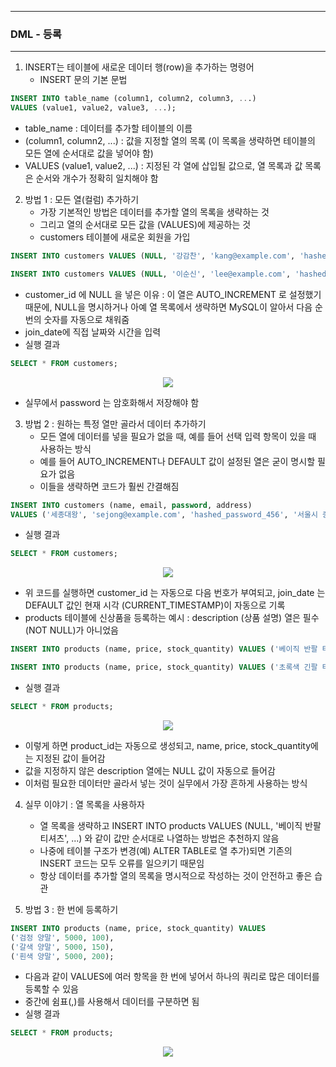 -----
### DML - 등록
-----
1. INSERT는 테이블에 새로운 데이터 행(row)을 추가하는 명령어
   - INSERT 문의 기본 문법
```sql
INSERT INTO table_name (column1, column2, column3, ...)
VALUES (value1, value2, value3, ...);
```
   - table_name : 데이터를 추가할 테이블의 이름
   - (column1, column2, ...) : 값을 지정할 열의 목록 (이 목록을 생략하면 테이블의 모든 열에 순서대로 값을 넣어야 함)
   - VALUES (value1, value2, ...) : 지정된 각 열에 삽입될 값으로, 열 목록과 값 목록은 순서와 개수가 정확히 일치해야 함

2. 방법 1 : 모든 열(컬럼) 추가하기
   - 가장 기본적인 방법은 데이터를 추가할 열의 목록을 생략하는 것
   - 그리고 열의 순서대로 모든 값을 (VALUES)에 제공하는 것
   - customers 테이블에 새로운 회원을 가입
```sql
INSERT INTO customers VALUES (NULL, '강감찬', 'kang@example.com', 'hashed_password_123', '서울시 관악구', '2025-06-11 10:30:00');

INSERT INTO customers VALUES (NULL, '이순신', 'lee@example.com', 'hashed_password_123', '서울시 관악구', '2025-06-12 10:30:00');
```
   - customer_id 에 NULL 을 넣은 이유 : 이 열은 AUTO_INCREMENT 로 설정했기 때문에, NULL을 명시하거나 아예 열 목록에서 생략하면 MySQL이 알아서 다음 순번의 숫자를 자동으로 채워줌
   - join_date에 직접 날짜와 시간을 입력
   - 실행 결과
```sql
SELECT * FROM customers;
```
<div align="center">
<img src="https://github.com/user-attachments/assets/16fc5357-8e58-406e-8f96-43266b6cbe3f">
</div>

   - 실무에서 password 는 암호화해서 저장해야 함

3. 방법 2 : 원하는 특정 열만 골라서 데이터 추가하기
   - 모든 열에 데이터를 넣을 필요가 없을 때, 예를 들어 선택 입력 항목이 있을 때 사용하는 방식
   - 예를 들어 AUTO_INCREMENT나 DEFAULT 값이 설정된 열은 굳이 명시할 필요가 없음
   - 이들을 생략하면 코드가 훨씬 간결해짐
```sql
INSERT INTO customers (name, email, password, address)
VALUES ('세종대왕', 'sejong@example.com', 'hashed_password_456', '서울시 종로구');
```
   - 실행 결과
```sql
SELECT * FROM customers;
```
<div align="center">
<img src="https://github.com/user-attachments/assets/c5fde8fc-680a-47fb-88fc-0360e5ecddb8">
</div>

   - 위 코드를 실행하면 customer_id 는 자동으로 다음 번호가 부여되고, join_date 는 DEFAULT 값인 현재 시각 (CURRENT_TIMESTAMP)이 자동으로 기록
   - products 테이블에 신상품을 등록하는 예시 : description (상품 설명) 열은 필수(NOT NULL)가 아니었음
```sql
INSERT INTO products (name, price, stock_quantity) VALUES ('베이직 반팔 티셔츠', 19900, 200);

INSERT INTO products (name, price, stock_quantity) VALUES ('초록색 긴팔 티셔츠', 30000, 50);
```
   - 실행 결과
```sql
SELECT * FROM products;
```
<div align="center">
<img src="https://github.com/user-attachments/assets/86afc6a6-f3b2-4fbd-bc1b-32016bae8a9c">
</div>

   - 이렇게 하면 product_id는 자동으로 생성되고, name, price, stock_quantity에는 지정된 값이 들어감
   - 값을 지정하지 않은 description 열에는 NULL 값이 자동으로 들어감
   - 이처럼 필요한 데이터만 골라서 넣는 것이 실무에서 가장 흔하게 사용하는 방식

4. 실무 이야기 : 열 목록을 사용하자
   - 열 목록을 생략하고 INSERT INTO products VALUES (NULL, '베이직 반팔 티셔츠', ...) 와 같이 값만 순서대로 나열하는 방법은 추천하지 않음
   - 나중에 테이블 구조가 변경(예) ALTER TABLE로 열 추가)되면 기존의 INSERT 코드는 모두 오류를 일으키기 때문임
   - 항상 데이터를 추가할 열의 목록을 명시적으로 작성하는 것이 안전하고 좋은 습관

5. 방법 3 : 한 번에 등록하기
```sql
INSERT INTO products (name, price, stock_quantity) VALUES
('검정 양말', 5000, 100),
('갈색 양말', 5000, 150),
('흰색 양말', 5000, 200);
```

   - 다음과 같이 VALUES에 여러 항목을 한 번에 넣어서 하나의 쿼리로 많은 데이터를 등록할 수 있음
   - 중간에 쉼표(,)를 사용해서 데이터를 구분하면 됨
   - 실행 결과
```sql
SELECT * FROM products;
```

<div align="center">
<img src="https://github.com/user-attachments/assets/540042e5-fca8-4c7b-92ec-0cda6aa22e5f">
</div>
